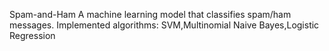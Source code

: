 Spam-and-Ham
A machine learning model that classifies spam/ham messages.
Implemented algorithms: SVM,Multinomial Naive Bayes,Logistic Regression
